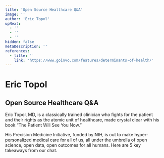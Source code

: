 ```yaml
---
title: 'Open Source Healthcare Q&A'
image: ''
author: 'Eric Topol'
upNext:
  - ''
  - ''
  - ''
hidden: false
metaDescription: ''
references:
  - title: ''
    link: 'https://www.goinvo.com/features/determinants-of-health/'
---
```


# Eric Topol

## Open Source Healthcare Q&A

Eric Topol, MD, is a classically trained clinician who fights for the patient and their rights as the atomic unit of healthcare, made crystal clear with his book “The Patient Will See You Now.”

His Precision Medicine Initiative, funded by NIH, is out to make hyper-personalized medical care for all of us, all under the umbrella of open science, open data, open outcomes for all humans. Here are 5 key takeaways from our chat.

